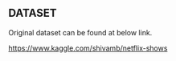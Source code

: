 
## DATASET

Original dataset can be found at below link.

https://www.kaggle.com/shivamb/netflix-shows

